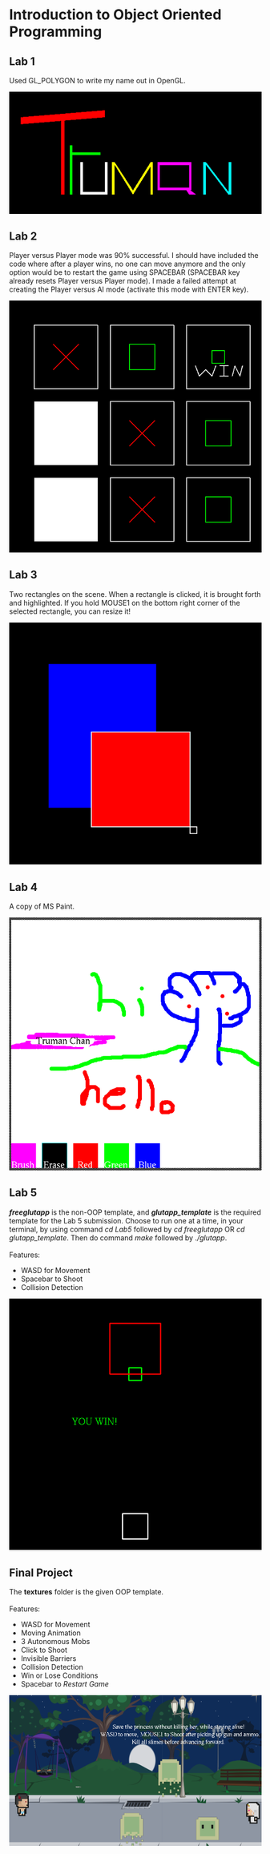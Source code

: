# Introduction to Object Oriented Programming

## Lab 1
Used GL_POLYGON to write my name out in OpenGL.

![Name](https://github.com/trumanjchan/CSE165_Labs/blob/main/Lab1/freeglutapp/Screenshot.png)



## Lab 2
Player versus Player mode was 90% successful. I should have included the code where after a player wins, no one can move anymore and the only option would be to restart the game using SPACEBAR (SPACEBAR key already resets Player versus Player mode). I made a failed attempt at creating the Player versus AI mode (activate this mode with ENTER key).

![Game](https://github.com/trumanjchan/CSE165_Labs/blob/main/Lab2/freeglutapp/Screenshot.png)



## Lab 3
Two rectangles on the scene. When a rectangle is clicked, it is brought forth and highlighted. If you hold MOUSE1 on the bottom right corner of the selected rectangle, you can resize it!

![Game](https://github.com/trumanjchan/CSE165_Labs/blob/main/Lab3/freeglutapp/Screenshot.png)



## Lab 4
A copy of MS Paint.

![Paint](https://github.com/trumanjchan/CSE165_Labs/blob/main/Lab4/freeglutapp/Screenshot.png)



## Lab 5
***freeglutapp*** is the non-OOP template, and ***glutapp_template*** is the required template for the Lab 5 submission. Choose to run one at a time, in your terminal, by using command *cd Lab5* followed by *cd freeglutapp* OR *cd glutapp_template*. Then do command *make* followed by *./glutapp*.<br />
<br />
Features:
* WASD for Movement
* Spacebar to Shoot
* Collision Detection

![Game](https://github.com/trumanjchan/CSE165_Labs/blob/main/Lab5/glutapp_template/Screenshot.png)



## Final Project
The **textures** folder is the given OOP template.<br />
<br />
Features:
* WASD for Movement
* Moving Animation
* 3 Autonomous Mobs
* Click to Shoot
* Invisible Barriers
* Collision Detection
* Win or Lose Conditions
* Spacebar to *Restart Game*

![Game](https://github.com/trumanjchan/CSE165_Labs/blob/main/Final_Project/textures/Screenshot.png)
